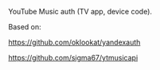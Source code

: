 YouTube Music auth (TV app, device code).

Based on:

https://github.com/oklookat/yandexauth

https://github.com/sigma67/ytmusicapi
